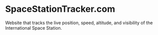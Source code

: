 # SpaceStationTracker.com
Website that tracks the live position, speed, altitude, and visibility of the International Space Station.
